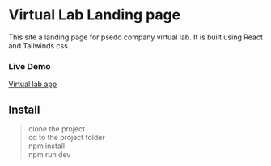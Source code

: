 # Virtual Lab Landing page

This site a landing page for psedo company virtual lab. It is built using React and Tailwinds css.

### Live Demo 
[Virtual lab app](https://mulugeta-vl.vercel.app/)

## Install

> clone the project <br>
> cd to the project folder <br>
> npm install <br>
> npm run dev  <br>
